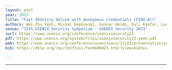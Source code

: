 ```yaml
---
layout: post
year: 2023
title: "Fast IDentity Online with Anonymous Credentials (FIDO-AC)"
authors: Wei-Zhu Yeoh, Michal Kepkowski, Gunnar Heide, Dali Kaafar, Lucjan Hanzlik
venue: "32th USENIX Security Symposium - USENIX Security 2023"
vurl: https://www.usenix.org/conference/usenixsecurity23
pdf: https://www.usenix.org/system/files/usenixsecurity23-yeoh.pdf
web: https://www.usenix.org/conference/usenixsecurity23/presentation/yeoh
bib: https://dblp.org/rec/conf/uss/YeohKHKH23.html?view=bibtex

---
```


---


